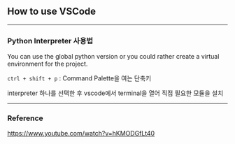 ## How to use VSCode

---

### Python Interpreter 사용법
You can use the global python version or you could rather create a virtual environment for the project.

`ctrl + shift + p` : Command Palette을 여는 단축키

interpreter 하나를 선택한 후 vscode에서 terminal을 열어 직접 필요한 모듈을 설치

---

### Reference
https://www.youtube.com/watch?v=hKMODGfLt40
